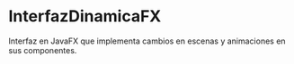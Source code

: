 # InterfazDinamicaFX
Interfaz en JavaFX que implementa cambios en escenas y animaciones en sus componentes.
